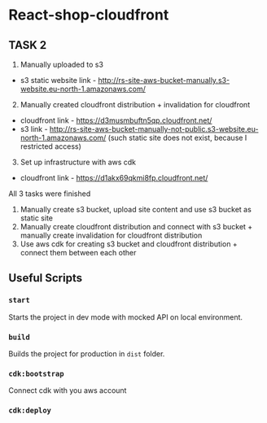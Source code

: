 # React-shop-cloudfront

## **TASK 2**
1. Manually uploaded to s3
- s3 static website link - http://rs-site-aws-bucket-manually.s3-website.eu-north-1.amazonaws.com/
2. Manually created cloudfront distribution + invalidation for cloudfront
- cloudfront link - https://d3musmbuftn5qp.cloudfront.net/
- s3 link - http://rs-site-aws-bucket-manually-not-public.s3-website.eu-north-1.amazonaws.com/ (such static site does not exist, because I restricted access)
3. Set up infrastructure with aws cdk
- cloudfront link - https://d1akx69qkmi8fp.cloudfront.net/

All 3 tasks were finished 
1. Manually create s3 bucket, upload site content and use s3 bucket as static site 
2. Manually create cloudfront distribution and connect with s3 bucket + manually create invalidation for cloudfront distribution
3. Use aws cdk for creating s3 bucket and cloudfront distribution + connect them between each other

## Useful Scripts

### `start`

Starts the project in dev mode with mocked API on local environment.

### `build`

Builds the project for production in `dist` folder.

### `cdk:bootstrap`

Connect cdk with you aws account

### `cdk:deploy`
